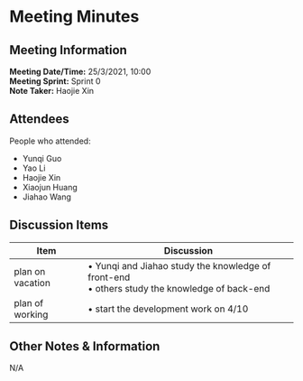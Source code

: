 # Meeting Minutes
## Meeting Information
**Meeting Date/Time:** 25/3/2021, 10:00    
**Meeting Sprint:** Sprint 0  
**Note Taker:** Haojie Xin  

## Attendees
People who attended:
- Yunqi Guo
- Yao Li
- Haojie Xin
- Xiaojun Huang
- Jiahao Wang

## Discussion Items

Item | Discussion
---- | ----
plan on vacation | • Yunqi and Jiahao study the knowledge of front-end <br>• others study the knowledge of back-end
plan of working | • start the development work on 4/10 


## Other Notes & Information
N/A
